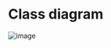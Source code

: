 # Class diagram
![image](https://user-images.githubusercontent.com/73112915/145324797-df38a9f6-580e-4a30-af4a-a03f0fee9270.png)
